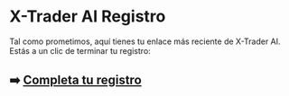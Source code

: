# X-Trader AI Registro

Tal como prometimos, aquí tienes tu enlace más reciente de X-Trader AI. Estás a un clic de terminar tu registro:

## ➡️ [Completa tu registro](https://is.gd/o2yGui)